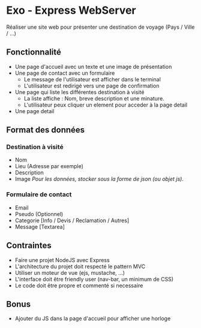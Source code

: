 # Exo - Express WebServer 
Réaliser une site web pour présenter une destination de voyage (Pays / Ville / ...)

## Fonctionnalité
- Une page d'accueil avec un texte et une image de présentation
- Une page de contact avec un formulaire
  - Le message de l'utilisateur est afficher dans le terminal
  - L'utilisateur est redirigé vers une page de confirmation 
- Une page qui liste les différentes destination à visité
  - La liste affiche : Nom, breve description et une minature.
  - L'utilisateur peux cliquer un element pour acceder à la page detail
- Une page detail

## Format des données
### Destination à visité 
- Nom
- Lieu (Adresse par exemple)
- Description
- Image
_Pour les données, stocker sous la forme de json (ou objet js)._

### Formulaire de contact
- Email
- Pseudo (Optionnel)
- Categorie [Info / Devis / Reclamation / Autres]
- Message [Textarea]

## Contraintes
- Faire une projet NodeJS avec Express
- L'architecture du projet doit respecté le pattern MVC
- Utiliser un moteur de vue (ejs, mustache, ...)
- L'interface doit être friendly user (nav-bar, un minimum de CSS)
- Le code doit être propre et commenté si necessaire

## Bonus
- Ajouter du JS dans la page d'accueil pour afficher une horloge